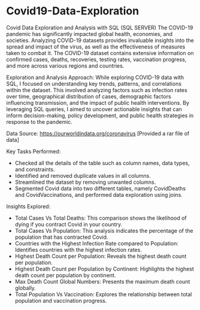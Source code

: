 # Covid19-Data-Exploration
Covid Data Exploration and Analysis with SQL (SQL SERVER)
The COVID-19 pandemic has significantly impacted global health, economies, and societies. Analyzing COVID-19 datasets provides invaluable insights into the spread and impact of the virus, as well as the effectiveness of measures taken to combat it. The COVID-19 dataset contains extensive information on confirmed cases, deaths, recoveries, testing rates, vaccination progress, and more across various regions and countries.

Exploration and Analysis Approach:
While exploring COVID-19 data with SQL, I focused on understanding key trends, patterns, and correlations within the dataset. This involved analyzing factors such as infection rates over time, geographical distribution of cases, demographic factors influencing transmission, and the impact of public health interventions. By leveraging SQL queries, I aimed to uncover actionable insights that can inform decision-making, policy development, and public health strategies in response to the pandemic.

Data Source: https://ourworldindata.org/coronavirus [Provided a rar file of data]

Key Tasks Performed:

* Checked all the details of the table such as column names, data types, and constraints.
* Identified and removed duplicate values in all columns.
* Streamlined the dataset by removing unwanted columns.
* Segmented Covid data into two different tables, namely CovidDeaths and CovidVaccinations, and performed data exploration using joins.

Insights Explored:

* Total Cases Vs Total Deaths: This comparison shows the likelihood of dying if you contract Covid in your country.
* Total Cases Vs Population: This analysis indicates the percentage of the population that has contracted Covid.
* Countries with the Highest Infection Rate compared to Population: Identifies countries with the highest infection rates.
* Highest Death Count per Population: Reveals the highest death count per population.
* Highest Death Count per Population by Continent: Highlights the highest death count per population by continent.
* Max Death Count Global Numbers: Presents the maximum death count globally.
* Total Population Vs Vaccination: Explores the relationship between total population and vaccination progress.
